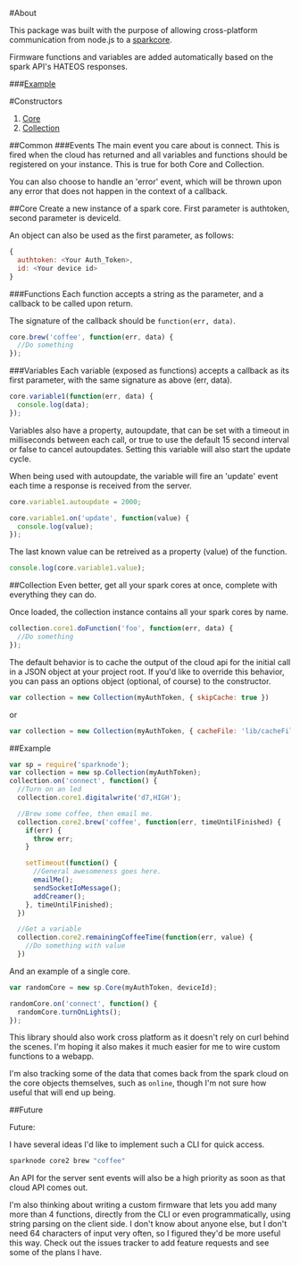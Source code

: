 #About

This package was built with the purpose of allowing cross-platform communication from node.js to a [sparkcore](http://docs.spark.io/#/api).

Firmware functions and variables are added automatically based on the spark API's HATEOS responses.

###[Example](#example)

#Constructors
1. [Core](#core)
2. [Collection](#collection)

##Common
###Events
The main event you care about is connect.  This is fired when the cloud has returned and all variables and functions should be registered on your instance. This is true for both Core and Collection.

You can also choose to handle an 'error' event, which will be thrown upon any error that does not happen in the context of a callback.

##Core
Create a new instance of a spark core. First parameter is authtoken, second parameter is deviceId.

An object can also be used as the first parameter, as follows:

```js
{
  authtoken: <Your Auth_Token>,
  id: <Your device id>
}
```

###Functions
Each function accepts a string as the parameter, and a callback to be called upon return.

The signature of the callback should be `function(err, data)`.

```javascript
core.brew('coffee', function(err, data) {
  //Do something
});
```

###Variables
Each variable (exposed as functions) accepts a callback as its first parameter, with the same signature as above (err, data).

```javascript
core.variable1(function(err, data) {
  console.log(data);
});
```

Variables also have a property, autoupdate, that can be set with a timeout in milliseconds between each call, or true to use the default 15 second interval or false to cancel autoupdates. Setting this variable will also start the update cycle.

When being used with autoupdate, the variable will fire an 'update' event each time a response is received from the server.

```javascript
core.variable1.autoupdate = 2000;

core.variable1.on('update', function(value) {
  console.log(value);
});
```

The last known value can be retreived as a property (value) of the function.

```javascript
console.log(core.variable1.value);
```

##Collection
Even better, get all your spark cores at once, complete with everything they can do.

Once loaded, the collection instance contains all your spark cores by name.

```javascript
collection.core1.doFunction('foo', function(err, data) {
  //Do something
});
```

The default behavior is to cache the output of the cloud api for the initial call in a JSON object at your project root.  If you'd like to override this behavior, you can pass an options object (optional, of course) to the constructor.

```javascript
var collection = new Collection(myAuthToken, { skipCache: true })
```
or
```javascript
var collection = new Collection(myAuthToken, { cacheFile: 'lib/cacheFile.json' } )
```

##Example

```javascript
var sp = require('sparknode');
var collection = new sp.Collection(myAuthToken);
collection.on('connect', function() {
  //Turn on an led
  collection.core1.digitalwrite('d7,HIGH');

  //Brew some coffee, then email me.
  collection.core2.brew('coffee', function(err, timeUntilFinished) {
    if(err) {
      throw err;
    }

    setTimeout(function() {
      //General awesomeness goes here.
      emailMe();
      sendSocketIoMessage();
      addCreamer();
    }, timeUntilFinished);
  })

  //Get a variable
  collection.core2.remainingCoffeeTime(function(err, value) {
    //Do something with value
  })
```

And an example of a single core.

```javascript
var randomCore = new sp.Core(myAuthToken, deviceId);

randomCore.on('connect', function() {
  randomCore.turnOnLights();
});
```

This library should also work cross platform as it doesn't rely on curl behind the scenes.  I'm hoping it also makes it much easier for me to wire custom functions to a webapp.

I'm also tracking some of the data that comes back from the spark cloud on the core objects themselves, such as `online`, though I'm not sure how useful that will end up being.

##Future

Future:

I have several ideas I'd like to implement such a CLI for quick access.
```bash
sparknode core2 brew "coffee"
```
An API for the server sent events will also be a high priority as soon as that cloud API comes out.

I'm also thinking about writing a custom firmware that lets you add many more than 4 functions, directly from the CLI or even programmatically, using string parsing on the client side. I don't know about anyone else, but I don't need 64 characters of input very often, so I figured they'd be more useful this way. Check out the issues tracker to add feature requests and see some of the plans I have.
